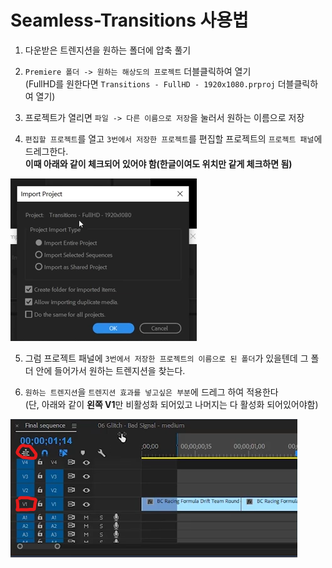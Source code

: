 # Seamless-Transitions 사용법
 1. 다운받은 트렌지션을 원하는 폴더에 압축 풀기
 
 2. `Premiere 폴더 -> 원하는 해상도의 프로젝트` 더블클릭하여 열기    
  (FullHD를 원한다면 `Transitions - FullHD - 1920x1080.prproj` 더블클릭하여 열기)
 
 3. 프로젝트가 열리면 `파일 -> 다른 이름으로 저장`을 눌러서 원하는 이름으로 저장
 
 4. `편집할 프로젝트`를 열고 `3번에서 저장한 프로젝트`를 편집할 프로젝트의 `프로젝트 패널`에 드레그한다.    
 **이때 아래와 같이 체크되어 있어야 함(한글이여도 위치만 같게 체크하면 됨)**

  ![Import Project](https://github.com/najoan125/Seamless-Transitions-Guide/blob/main/1.png?raw=true)
 
 5. 그럼 프로젝트 패널에 `3번에서 저장한 프로젝트의 이름으로 된 폴더`가 있을텐데 그 폴더 안에 들어가서 원하는 트렌지션을 찾는다.
 
 6. `원하는 트렌지션`을 `트렌지션 효과를 넣고싶은 부분`에 드레그 하여 적용한다   
 (단, 아래와 같이 **왼쪽 V1**만  비활성화 되어있고 나머지는 다 활성화 되어있어야함)
 
   ![Import Project](https://github.com/najoan125/Seamless-Transitions-Guide/blob/main/2.png?raw=true)
